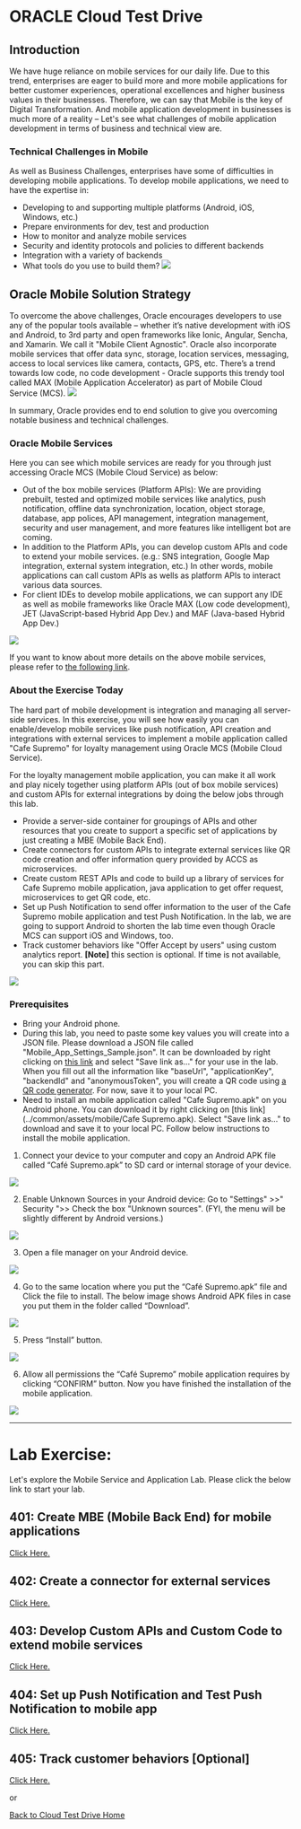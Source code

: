 
# ORACLE Cloud Test Drive #

## Introduction ##
We have huge reliance on mobile services for our daily life. Due to this trend, enterprises are eager to build more and more mobile applications for better customer experiences, operational excellences and higher business values in their businesses. Therefore, we can say that Mobile is the key of Digital Transformation. And mobile application development in businesses is much more of a reality – Let's see what challenges of mobile application development in terms of business and technical view are.

### Technical Challenges in Mobile ###
As well as Business Challenges, enterprises have some of difficulties in developing mobile applications. To develop mobile applications, we need to have the expertise in:
+ Developing to and supporting multiple platforms (Android, iOS, Windows, etc.)
+ Prepare environments for dev, test and production
+ How to monitor and analyze mobile services
+ Security and identity protocols and policies to different backends
+ Integration with a variety of backends
+ What tools do you use to build them?
![](../common/images/mobile/Technical_Challenges_in_Mobile.PNG)

## Oracle Mobile Solution Strategy ##
To overcome the above challenges, Oracle encourages developers to use any of the popular tools available – whether it’s native development with iOS and Android, to 3rd party and open frameworks like Ionic, Angular, Sencha, and Xamarin. We call it "Mobile Client Agnostic". Oracle also incorporate mobile services that offer data sync, storage, location services, messaging, access to local services like camera, contacts, GPS, etc. There’s a trend towards low code, no code development - Oracle supports this trendy tool called MAX (Mobile Application Accelerator) as part of Mobile Cloud Service (MCS).
![](../common/images/mobile/Oracle_Mobile_Solution_Strategy.PNG)

In summary, Oracle provides end to end solution to give you overcoming notable business and technical challenges.

### Oracle Mobile Services ###
Here you can see which mobile services are ready for you through just accessing Oracle MCS (Mobile Cloud Service) as below:
+ Out of the box mobile services (Platform APIs): We are providing prebuilt, tested and optimized mobile services like analytics, push notification, offline data synchronization, location, object storage, database, app polices, API management, integration management, security and user management, and more features like intelligent bot are coming.
+ In addition to the Platform APIs, you can develop custom APIs and code to extend your mobile services. (e.g.: SNS integration, Google Map integration, external system integration, etc.) In other words, mobile applications can call custom APIs as wells as platform APIs to interact various data sources.
+ For client IDEs to develop mobile applications, we can support any IDE as well as mobile frameworks like Oracle MAX (Low code development), JET (JavaScript-based Hybrid App Dev.) and MAF (Java-based Hybrid App Dev.)

![](../common/images/mobile/Oracle_Mobile_Services.PNG)

If you want to know about more details on the above mobile services, please refer to [the following link](https://docs.oracle.com/en/cloud/paas/mobile-cloud/index.html).

### About the Exercise Today ###
The hard part of mobile development is integration and managing all server-side services. In this exercise, you will see how easily you can enable/develop mobile services like push notification, API creation and integrations with external services to implement a mobile application called "Cafe Supremo" for loyalty management using Oracle MCS (Mobile Cloud Service).

For the loyalty management mobile application, you can make it all work and play nicely together using platform APIs (out of box mobile services) and custom APIs for external integrations by doing the below jobs through this lab.
- Provide a server-side container for groupings of APIs and other resources that you create to support a specific set of applications by just creating a MBE (Mobile Back End).
- Create connectors for custom APIs to integrate external services like QR code creation and offer information query provided by ACCS as microservices.
- Create custom REST APIs and code to build up a library of services for Cafe Supremo mobile application, java application to get offer request, microservices to get QR code, etc.
- Set up Push Notification to send offer information to the user of the Cafe Supremo mobile application and test Push Notification. In the lab, we are going to support Android to shorten the lab time even though Oracle MCS can support iOS and Windows, too.
- Track customer behaviors like "Offer Accept by users" using custom analytics report. **[Note]** this section is optional. If time is not available, you can skip this part.

![](../common/images/mobile/CTD_About_Lab_Mobile.PNG)


### Prerequisites ###
- Bring your Android phone.
- During this lab, you need to paste some key values you will create into a JSON file. Please download a JSON file called "Mobile_App_Settings_Sample.json". It can be downloaded by right clicking on [this link](../common/assets/mobile/Mobile_App_Settings_Sample.json) and select "Save link as..." for your use in the lab. When you fill out all the information like "baseUrl", "applicationKey", "backendId" and "anonymousToken", you will create a QR code using [a QR code generator](http://www.qr-code-generator.com/). For now, save it to your local PC.
- Need to install an mobile application called "Cafe Supremo.apk" on you Android phone. You can download it by right clicking on [this link](../common/assets/mobile/Cafe Supremo.apk). Select "Save link as..." to download and save it to your local PC. Follow below instructions to install the mobile application.

1. Connect your device to your computer and copy an Android APK file called “Café Supremo.apk” to SD card or internal storage of your device.

![](../common/images/mobile/401-Install_App_1.png)

2. Enable Unknown Sources in your Android device: Go to "Settings" >>" Security ">> Check the box "Unknown sources". (FYI, the menu will be slightly different by Android versions.)

![](../common/images/mobile/401-Install_App_2.png)

3. Open a file manager on your Android device. 

![](../common/images/mobile/401-Install_App_3.png)

4. Go to the same location where you put the “Café Supremo.apk” file and Click the file to install. The below image shows Android APK files in case you put them in the folder called “Download”.

![](../common/images/mobile/401-Install_App_4.png)

5. Press “Install” button.

![](../common/images/mobile/401-Install_App_5.png)


6. Allow all permissions the “Café Supremo” mobile application requires by clicking “CONFIRM” button. Now you have finished the installation of the mobile application.

![](../common/images/mobile/401-Install_App_6.png)


---
# Lab Exercise: #
Let's explore the Mobile Service and Application Lab. Please click the below link to start your lab.

## 401: Create MBE (Mobile Back End) for mobile applications ##

[Click Here.](401-MobileLab.md)

## 402: Create a connector for external services ##

[Click Here.](402-MobileLab.md)

## 403: Develop Custom APIs and Custom Code to extend mobile services ##

[Click Here.](403-MobileLab.md)

## 404: Set up Push Notification and Test Push Notification to mobile app ##

[Click Here.](404-MobileLab.md)

## 405: Track customer behaviors [Optional] ##

[Click Here.](405-MobileLab.md)

or

[Back to Cloud Test Drive Home](../README.md)
